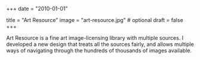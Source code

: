 +++
date = "2010-01-01"

title = "Art Resource"
image = "art-resource.jpg" # optional
draft = false
+++

Art Resource is a fine art image-licensing library with multiple sources. I developed a new design that treats all the sources fairly, and allows multiple ways of navigating through the hundreds of thousands of images available.